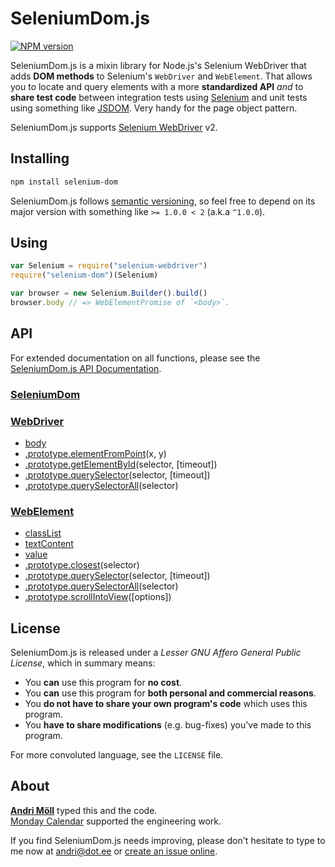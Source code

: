 SeleniumDom.js
==============
[![NPM version][npm-badge]](https://www.npmjs.com/package/selenium-dom)

SeleniumDom.js is a mixin library for Node.js's Selenium WebDriver that adds **DOM methods** to Selenium's `WebDriver` and `WebElement`. That allows you to locate and query elements with a more **standardized API** _and_ to **share test code** between integration tests using [Selenium][selenium] and unit tests using something like [JSDOM][jsdom]. Very handy for the page object pattern.

SeleniumDom.js supports [Selenium WebDriver][selenium] v2.

[npm-badge]: https://img.shields.io/npm/v/selenium-dom.svg
[selenium]: https://www.npmjs.com/package/selenium-webdriver
[jsdom]: https://github.com/tmpvar/jsdom


Installing
----------
```sh
npm install selenium-dom
```

SeleniumDom.js follows [semantic versioning](http://semver.org), so feel free to depend on its major version with something like `>= 1.0.0 < 2` (a.k.a `^1.0.0`).


Using
-----
```javascript
var Selenium = require("selenium-webdriver")
require("selenium-dom")(Selenium)

var browser = new Selenium.Builder().build()
browser.body // => WebElementPromise of `<body>`.
```


API
---
For extended documentation on all functions, please see the
[SeleniumDom.js API Documentation][api].

[api]: https://github.com/moll/node-selenium-dom/blob/master/doc/API.md

### [SeleniumDom](https://github.com/moll/node-selenium-dom/blob/master/doc/API.md#SeleniumDom)

### [WebDriver](https://github.com/moll/node-selenium-dom/blob/master/doc/API.md#WebDriver)
- [body](https://github.com/moll/node-selenium-dom/blob/master/doc/API.md#webDriver.body)
- [.prototype.elementFromPoint](https://github.com/moll/node-selenium-dom/blob/master/doc/API.md#WebDriver.prototype.elementFromPoint)(x, y)
- [.prototype.getElementById](https://github.com/moll/node-selenium-dom/blob/master/doc/API.md#WebDriver.prototype.getElementById)(selector, [timeout])
- [.prototype.querySelector](https://github.com/moll/node-selenium-dom/blob/master/doc/API.md#WebDriver.prototype.querySelector)(selector, [timeout])
- [.prototype.querySelectorAll](https://github.com/moll/node-selenium-dom/blob/master/doc/API.md#WebDriver.prototype.querySelectorAll)(selector)

### [WebElement](https://github.com/moll/node-selenium-dom/blob/master/doc/API.md#WebElement)
- [classList](https://github.com/moll/node-selenium-dom/blob/master/doc/API.md#webElement.classList)
- [textContent](https://github.com/moll/node-selenium-dom/blob/master/doc/API.md#webElement.textContent)
- [value](https://github.com/moll/node-selenium-dom/blob/master/doc/API.md#webElement.value)
- [.prototype.closest](https://github.com/moll/node-selenium-dom/blob/master/doc/API.md#WebElement.prototype.closest)(selector)
- [.prototype.querySelector](https://github.com/moll/node-selenium-dom/blob/master/doc/API.md#WebElement.prototype.querySelector)(selector, [timeout])
- [.prototype.querySelectorAll](https://github.com/moll/node-selenium-dom/blob/master/doc/API.md#WebElement.prototype.querySelectorAll)(selector)
- [.prototype.scrollIntoView](https://github.com/moll/node-selenium-dom/blob/master/doc/API.md#WebElement.prototype.scrollIntoView)([options])


License
-------
SeleniumDom.js is released under a *Lesser GNU Affero General Public License*, which in summary means:

- You **can** use this program for **no cost**.
- You **can** use this program for **both personal and commercial reasons**.
- You **do not have to share your own program's code** which uses this program.
- You **have to share modifications** (e.g. bug-fixes) you've made to this program.

For more convoluted language, see the `LICENSE` file.


About
-----
**[Andri Möll][moll]** typed this and the code.  
[Monday Calendar][monday] supported the engineering work.

If you find SeleniumDom.js needs improving, please don't hesitate to type to me now at [andri@dot.ee][email] or [create an issue online][issues].

[email]: mailto:andri@dot.ee
[issues]: https://github.com/moll/node-selenium-dom/issues
[moll]: http://themoll.com
[monday]: https://mondayapp.com
